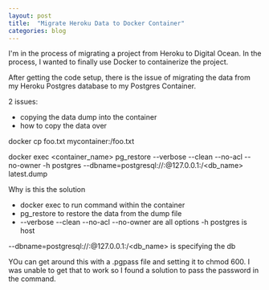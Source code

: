 ```yaml
---
layout: post
title:  "Migrate Heroku Data to Docker Container"
categories: blog
---
```


I'm in the process of migrating a project from Heroku to Digital Ocean. In the process, I wanted to finally use Docker to containerize the project.

After getting the code setup, there is the issue of migrating the data from my Heroku Postgres database to my Postgres Container.

2 issues:

- copying the data dump into the container
- how to copy the data over


docker cp foo.txt mycontainer:/foo.txt

docker exec <container_name> pg_restore --verbose --clean --no-acl --no-owner -h postgres --dbname=postgresql://<user>:<password>@127.0.0.1:<port>/<db_name> latest.dump


Why is this the solution
- docker exec to run command within the container
- pg_restore to restore the data from the dump file
- --verbose --clean --no-acl --no-owner are all options
-h postgres is host

--dbname=postgresql://<user>:<password>@127.0.0.1:<port>/<db_name> is specifying the db

YOu can get around this with a .pgpass file and setting it to chmod 600.
 I was unable to get that to work so I found a solution to pass the password in the command.
